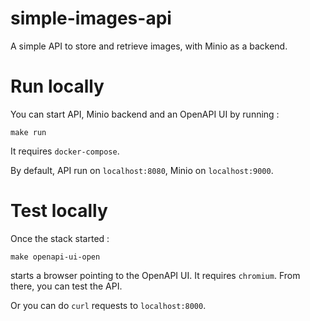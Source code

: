 # simple-images-api

A simple API to store and retrieve images, with Minio as a backend.

# Run locally

You can start API, Minio backend and an OpenAPI UI by running :

```
make run
```

It requires `docker-compose`.

By default, API run on `localhost:8080`, Minio on `localhost:9000`.

# Test locally

Once the stack started :

```
make openapi-ui-open
```

starts a browser pointing to the OpenAPI UI. It requires `chromium`. From there, you can test the API.

Or you can do `curl` requests to `localhost:8000`.